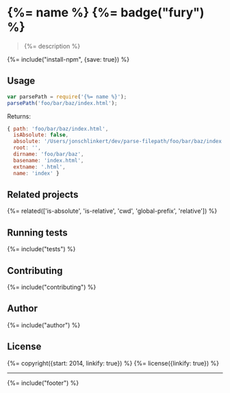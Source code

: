 # {%= name %} {%= badge("fury") %}

> {%= description %}

{%= include("install-npm", {save: true}) %}

## Usage

```js
var parsePath = require('{%= name %}');
parsePath('foo/bar/baz/index.html');
```

Returns:

```js
{ path: 'foo/bar/baz/index.html',
  isAbsolute: false,
  absolute: '/Users/jonschlinkert/dev/parse-filepath/foo/bar/baz/index.html',
  root: '',
  dirname: 'foo/bar/baz',
  basename: 'index.html',
  extname: '.html',
  name: 'index' }
```

## Related projects
{%= related(['is-absolute', 'is-relative', 'cwd', 'global-prefix', 'relative']) %}

## Running tests
{%= include("tests") %}

## Contributing
{%= include("contributing") %}

## Author
{%= include("author") %}

## License
{%= copyright({start: 2014, linkify: true}) %}
{%= license({linkify: true}) %}

***

{%= include("footer") %}
